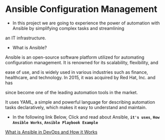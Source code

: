 # Ansible Configuration Management 

- In this project we are going to experience the power of automation with Ansible by simplifying complex tasks and streamlining 

an IT infrastructure.

- What is Ansible?

Ansible is an open-source software platform utilized for automating configuration management. It is renowned for its scalability, flexibility, and

ease of use, and is widely used in various industries such as finance, healthcare, and technology. In 2015, it was acquired by Red Hat, Inc. and has 

since become one of the leading automation tools in the market.

It uses YAML, a simple and powerful language for describing automation tasks declaratively, which makes it easy to understand and maintain.

- In the following link Below, Click and read about Ansible, **`it's uses`**, **`How Ansible Works`**, **`Ansible Playbook Example`**

[What is Ansible in DevOps and How it Works](https://kodekloud.com/blog/ansible-in-devops/)